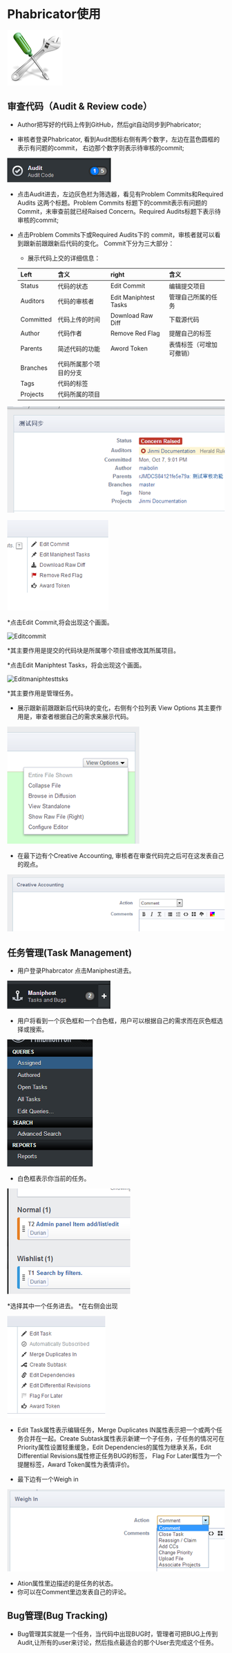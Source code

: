 # Phabricator使用

![Phabricator](./assets/tool.png)

## 审查代码（Audit & Review code）

* Author把写好的代码上传到GitHub，然后git自动同步到Phabricator;

* 审核者登录Phabricator, 看到Audit图标右侧有两个数字，左边在蓝色圆框的表示有问题的commit，
右边那个数字则表示待审核的commit;

![Audit](./assets/Audit.png)

* 点击Audit进去，左边灰色栏为筛选器，看见有Problem Commits和Required Audits 这两个标题。Problem Commits 标题下的commit表示有问题的Commit，未审查前就已经Raised Concern。Required Audits标题下表示待审核的commit;

* 点击Problem Commits下或Required Audits下的 commit，审核者就可以看到跟新前跟跟新后代码的变化。
Commit下分为三大部分：


    * 展示代码上交的详细信息：

	| Left        |  含义                    | right                 |  含义                    |
	|-------------|--------------------------|-----------------------|--------------------------|
	| Status 	  |	 代码的状态				 | Edit Commit           |  编辑提交项目            |
	| Auditors    |  代码的审核者            | Edit Maniphtest Tasks |  管理自己所属的任务      |  
	| Committed   |  代码上传的时间          | Download Raw Diff     |  下载源代码              |  
	| Author      |  代码作者                | Remove Red Flag       |  提醒自己的标签          |
	| Parents     |  简述代码的功能          | Aword Token           |  表情标签（可增加可撤销）| 
	| Branches	  |  代码所属那个项目的分支	 |					     |  						|
	| Tags        |  代码的标签              |                       |  						|
	| Projects    |  代码所属的项目          |                       |                          |
	                  
![firstone](./assets/firstone.png)

![firsttwo](./assets/firsttwo.png)
   
   *点击Edit Commit,将会出现这个画面。

![Editcommit](./assets/Editcommit) 

   *其主要作用是提交的代码块是所属哪个项目或修改其所属项目。

   *点击Edit Maniphtest Tasks，将会出现这个画面。

![Editmaniphtesttsks](./assets/Editmaniphtesttasks)

   *其主要作用是管理任务。

   * 展示跟新前跟跟新后代码块的变化，右侧有个拉列表 View Options 其主要作用是，审查者根据自己的需求来展示代码。

![ViewOption](./assets/ViewOption.png)
   
   * 在最下边有个Creative Accounting, 审核者在审查代码完之后可在这发表自己的观点。

![comment](./assets/comment.png)


## 任务管理(Task Management)
* 用户登录Phabrcator 点击Maniphest进去。
 
![Maniphest](./assets/Maniphest.png)

* 用户将看到一个灰色框和一个白色框，用户可以根据自己的需求而在灰色框选择或搜索。

![huise](./assets/huise.png)

* 白色框表示你当前的任务。

![renwu](./assets/renwu.png)

*选择其中一个任务进去。
*在右侧会出现

![renwuone](./assets/renwuone.png)

* Edit Task属性表示编辑任务，Merge Duplicates IN属性表示把一个或两个任务合并在一起。Create
Subtask属性表示新建一个子任务，子任务的情况可在Priority属性设置轻重缓急，Edit Dependencies的属性为继承关系，Edit Differential Revisions属性修正任务BUG的标签， Flag For Later属性为一个提醒标签，Award Token属性为表情评价。

* 最下边有一个Weigh in

![renwutwo](./assets/renwutwo.png)

* Ation属性里边描述的是任务的状态。
* 你可以在Comment里边发表自己的评论。 
## Bug管理(Bug Tracking)
* Bug管理其实就是一个任务，当代码中出现BUG时，管理者可把BUG上传到Audit,让所有的user来讨论，然后指点最适合的那个User去完成这个任务。

